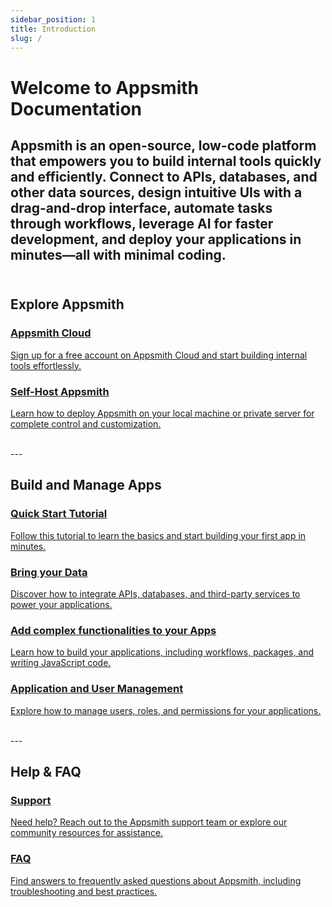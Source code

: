 ```yaml
---
sidebar_position: 1
title: Introduction
slug: /
---
```


# Welcome to Appsmith Documentation

Appsmith is an open-source, low-code platform that empowers you to build internal tools quickly and efficiently. Connect to APIs, databases, and other data sources, design intuitive UIs with a drag-and-drop interface, automate tasks through workflows, leverage AI for faster development, and deploy your applications in minutes—all with minimal coding.
<br/><br/>
---

## Explore Appsmith

<div className="containerGridLandingPageCards">
   <a className="landingpageCard landingpageCard--blue" href="https://app.appsmith.com/">
      <div className="landingpageCardHead">
         <h3 className="landingpageCardHeading">Appsmith Cloud</h3>
         <p className="landingpageCardDescription">Sign up for a free account on Appsmith Cloud and start building internal tools effortlessly.</p>
      </div>
   </a>

   <a className="landingpageCard landingpageCard--orange" href="/getting-started/setup">
      <div className="landingpageCardHead">
         <h3 className="landingpageCardHeading">Self-Host Appsmith</h3>
         <p className="landingpageCardDescription">Learn how to deploy Appsmith on your local machine or private server for complete control and customization.</p>
      </div>
   </a>
</div>

<br/>
---

## Build and Manage Apps

<div className="containerGridLandingPageCards">
   <a className="landingpageCard landingpageCard--blue" href="/getting-started/tutorials/start-building">
      <div className="landingpageCardHead">
         <h3 className="landingpageCardHeading">Quick Start Tutorial</h3>
         <p className="landingpageCardDescription">Follow this tutorial to learn the basics and start building your first app in minutes.</p>
      </div>
   </a>

   <a className="landingpageCard landingpageCard--orange" href="/connect-data/overview">
      <div className="landingpageCardHead">
         <h3 className="landingpageCardHeading">Bring your Data</h3>
         <p className="landingpageCardDescription">Discover how to integrate APIs, databases, and third-party services to power your applications.</p>
      </div>
   </a>
</div>

<div className="containerGridLandingPageCards">
   <a className="landingpageCard landingpageCard--blue" href="/build-apps/overview">
      <div className="landingpageCardHead">
         <h3 className="landingpageCardHeading">Add complex functionalities to your Apps</h3>
         <p className="landingpageCardDescription">Learn how to build your applications, including workflows, packages, and writing JavaScript code.</p>
      </div>
   </a>

   <a className="landingpageCard landingpageCard--orange" href="/advanced-concepts/granular-access-control">
      <div className="landingpageCardHead">
         <h3 className="landingpageCardHeading">Application and User Management</h3>
         <p className="landingpageCardDescription">Explore how to manage users, roles, and permissions for your applications.</p>
      </div>
   </a>
</div>
<br/>
---

## Help & FAQ

<div className="containerGridLandingPageCards">
   <a className="landingpageCard landingpageCard--blue" href="/product/support">
      <div className="landingpageCardHead">
         <h3 className="landingpageCardHeading">Support</h3>
         <p className="landingpageCardDescription">Need help? Reach out to the Appsmith support team or explore our community resources for assistance.</p>
      </div>
   </a>

   <a className="landingpageCard landingpageCard--orange" href="/getting-started/faq">
      <div className="landingpageCardHead">
         <h3 className="landingpageCardHeading">FAQ</h3>
         <p className="landingpageCardDescription">Find answers to frequently asked questions about Appsmith, including troubleshooting and best practices.</p>
      </div>
   </a>
</div>